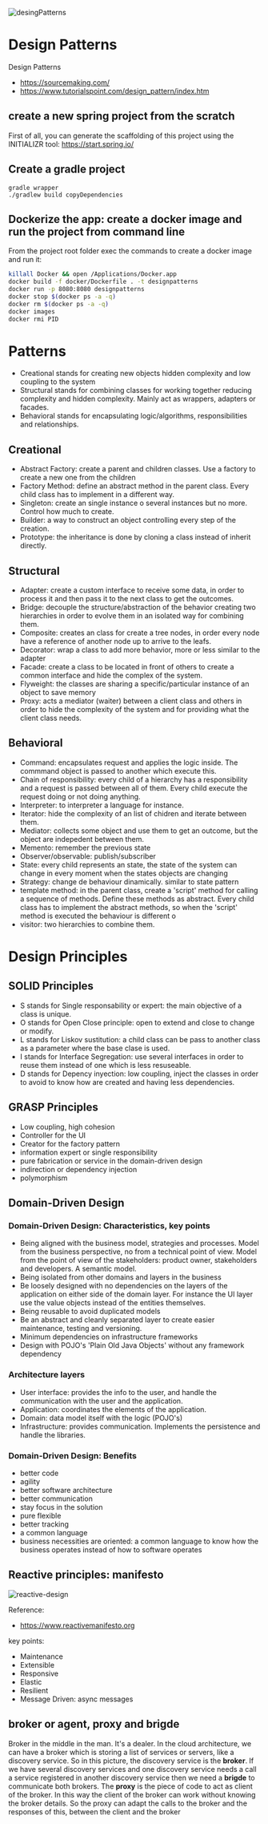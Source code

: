 ![desingPatterns](_media/desingPatterns.png)

# Design Patterns
Design Patterns

- https://sourcemaking.com/
- https://www.tutorialspoint.com/design_pattern/index.htm

## create a new spring project from the scratch
First of all, you can generate the scaffolding of this project using the INITIALIZR tool: 
https://start.spring.io/

## Create a gradle project
```
gradle wrapper
./gradlew build copyDependencies
```
## Dockerize the app: create a docker image and run the project from command line
From the project root folder exec the commands to create a docker image and run it:

```bash
killall Docker && open /Applications/Docker.app
docker build -f docker/Dockerfile . -t designpatterns
docker run -p 8080:8080 designpatterns
docker stop $(docker ps -a -q)
docker rm $(docker ps -a -q)
docker images
docker rmi PID
```

# Patterns

- Creational stands for creating new objects hidden complexity and low coupling to the system 
- Structural stands for combining classes for working together reducing complexity and hidden complexity. Mainly act as wrappers, adapters or facades.
- Behavioral stands for encapsulating logic/algorithms, responsibilities and relationships. 


## Creational 

- Abstract Factory: create a parent and children classes. Use a factory to create a new one from the children
- Factory Method: define an abstract method in the parent class. Every child class has to implement in a different way.
- Singleton: create an single instance o several instances but no more. Control how much to create.
- Builder: a way to construct an object controlling every step of the creation.
- Prototype: the inheritance is done by cloning a class instead of inherit directly. 

## Structural

- Adapter: create a custom interface to receive some data, in order to process it and then pass it to the next class to get the outcomes.
- Bridge: decouple the structure/abstraction of the behavior creating two hierarchies in order to evolve them in an isolated way for combining them.
- Composite: creates an class for create a tree nodes, in order every node have a reference of another node up to arrive to the leafs.
- Decorator: wrap a class to add more behavior, more or less similar to the adapter
- Facade: create a class to be located in front of others to create a common interface and hide the complex of the system.
- Flyweight: the classes are sharing a specific/particular instance of an object to save memory
- Proxy: acts a mediator (waiter) between a client class and others in order to hide the complexity of the system and for providing what the client class needs.

## Behavioral

- Command: encapsulates request and applies the logic inside. The commmand object is passed to another which execute this.
- Chain of responsibility: every child of a hierarchy has a responsibility and a request is passed between all of them. Every child execute the request doing or not doing anything.
- Interpreter: to interpreter a language for instance. 
- Iterator: hide the complexity of an list of chidren and iterate between them.
- Mediator: collects some object and use them to get an outcome, but the object are indepedent between them.
- Memento: remember the previous state
- Observer/observable: publish/subscriber
- State: every child represents an state, the state of the system can change in every moment when the states objects are changing
- Strategy: change de behaviour dinamically. similar to state pattern
- template method: in the parent class, create a 'script' method for calling a sequence of methods. Define these methods as abstract. Every child class has to implement the abstract methods, so when the 'script' method is executed the behaviour is different o  
- visitor: two hierarchies to combine them. 

# Design Principles

## SOLID Principles

- S stands for Single responsability or expert: the main objective of a class is unique.
- O stands for Open Close principle: open to extend and close to change or modify.
- L stands for Liskov sustitution: a child class can be pass to another class as a parameter where the base clase is used.
- I stands for Interface Segregation: use several interfaces in order to reuse them instead of one which is less resuseable.
- D stands for Depency inyection: low coupling, inject the classes in order to avoid to know how are created and having less dependencies.

## GRASP Principles

- Low coupling, high cohesion
- Controller for the UI
- Creator for the factory pattern
- information expert or single responsibility
- pure fabrication or service in the domain-driven design
- indirection or dependency injection
- polymorphism

## Domain-Driven Design

### Domain-Driven Design: Characteristics, key points

- Being aligned with the business model, strategies and processes. Model from the business perspective, no from a technical point of view.
Model from the point of view of the stakeholders: product owner, stakeholders and developers. A semantic model.
- Being isolated from other domains and layers in the business
- Be loosely designed with no dependencies on the layers of the application on either side of the domain layer. For instance the UI layer use the value objects instead of the entities themselves.
- Being reusable to avoid duplicated models
- Be an abstract and cleanly separated layer to create easier maintenance, testing and versioning.
- Minimum dependencies on infrastructure frameworks
- Design with POJO's 'Plain Old Java Objects' without any framework dependency

### Architecture layers

- User interface: provides the info to the user, and handle the communication with the user and the application.
- Application: coordinates the elements of the application.
- Domain: data model itself with the logic (POJO's)
- Infrastructure: provides communication. Implements the persistence and handle the libraries. 

### Domain-Driven Design: Benefits

- better code
- agility
- better software architecture
- better communication
- stay focus in the solution
- pure flexible
- better tracking
- a common language
- business necessities are oriented: a common language to know how the business operates instead of how to software operates
 
## Reactive principles: manifesto

![reactive-design](_media/reactive-traits.svg)

Reference:
- https://www.reactivemanifesto.org

key points:
- Maintenance
- Extensible
- Responsive
- Elastic
- Resilient
- Message Driven: async messages


## broker or agent, proxy and brigde
Broker in the middle in the man. It's a dealer. 
In the cloud architecture, we can have a broker which is storing a list of services or servers, like a discovery service. 
So in this picture, the discovery service is the **__broker__**. 
If we have several discovery services and one discovery service needs a call a service registered in another discovery service then 
we need a **__brigde__** to communicate both brokers.
The **__proxy__** is the piece of code to act as client of the broker. In this way the client of the broker can work without knowing the broker details. 
So the proxy can adapt the calls to the broker and the responses of this, between the client and the broker 




